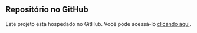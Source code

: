 ## Repositório no GitHub

Este projeto está hospedado no GitHub. Você pode acessá-lo [clicando aqui](https://github.com/luanaunicred/ProjetoSementes-GIT).
